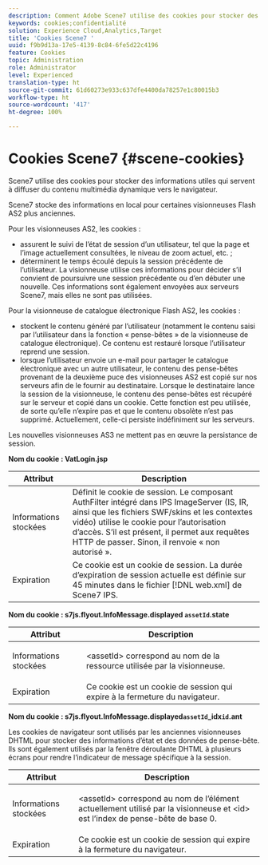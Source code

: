 ```yaml
---
description: Comment Adobe Scene7 utilise des cookies pour stocker des informations utiles qui servent à diffuser des médias dynamiques sur le navigateur.
keywords: cookies;confidentialité
solution: Experience Cloud,Analytics,Target
title: 'Cookies Scene7 '
uuid: f9b9d13a-17e5-4139-8c84-6fe5d22c4196
feature: Cookies
topic: Administration
role: Administrator
level: Experienced
translation-type: ht
source-git-commit: 61d60273e933c637dfe4400da78257e1c80015b3
workflow-type: ht
source-wordcount: '417'
ht-degree: 100%

---
```



# Cookies Scene7 {#scene-cookies}

Scene7 utilise des cookies pour stocker des informations utiles qui servent à diffuser du contenu multimédia dynamique vers le navigateur.

Scene7 stocke des informations en local pour certaines visionneuses Flash AS2 plus anciennes.

Pour les visionneuses AS2, les cookies :

* assurent le suivi de l’état de session d’un utilisateur, tel que la page et l’image actuellement consultées, le niveau de zoom actuel, etc. ;
* déterminent le temps écoulé depuis la session précédente de l’utilisateur. La visionneuse utilise ces informations pour décider s’il convient de poursuivre une session précédente ou d’en débuter une nouvelle. Ces informations sont également envoyées aux serveurs Scene7, mais elles ne sont pas utilisées.

Pour la visionneuse de catalogue électronique Flash AS2, les cookies :

* stockent le contenu généré par l’utilisateur (notamment le contenu saisi par l’utilisateur dans la fonction « pense-bêtes » de la visionneuse de catalogue électronique). Ce contenu est restauré lorsque l’utilisateur reprend une session.
* lorsque l’utilisateur envoie un e-mail pour partager le catalogue électronique avec un autre utilisateur, le contenu des pense-bêtes provenant de la deuxième puce des visionneuses AS2 est copié sur nos serveurs afin de le fournir au destinataire. Lorsque le destinataire lance la session de la visionneuse, le contenu des pense-bêtes est récupéré sur le serveur et copié dans un cookie. Cette fonction est peu utilisée, de sorte qu’elle n’expire pas et que le contenu obsolète n’est pas supprimé. Actuellement, celle-ci persiste indéfiniment sur les serveurs.

Les nouvelles visionneuses AS3 ne mettent pas en œuvre la persistance de session.

**Nom du cookie : VatLogin.jsp**

| Attribut | Description |
|---|---|
| Informations stockées | Définit le cookie de session. Le composant AuthFilter intégré dans IPS ImageServer (IS, IR, ainsi que les fichiers SWF/skins et les contextes vidéo) utilise le cookie pour l’autorisation d’accès. S’il est présent, il permet aux requêtes HTTP de passer. Sinon, il renvoie « non autorisé ». |
| Expiration | Ce cookie est un cookie de session. La durée d’expiration de session actuelle est définie sur 45 minutes dans le fichier [!DNL web.xml] de Scene7 IPS. |

**Nom du cookie : s7js.flyout.InfoMessage.displayed `assetId`.state**

<table id="table_6835D64C5D464A049F576621F2BE3FAD"> 
 <thead> 
  <tr> 
   <th colname="col1" class="entry"> Attribut </th> 
   <th colname="col2" class="entry"> Description </th> 
  </tr> 
 </thead>
 <tbody> 
  <tr> 
   <td colname="col1"> Informations stockées </td> 
   <td colname="col2"> <p>&lt;assetId&gt; correspond au nom de la ressource utilisée par la visionneuse. </p> </td> 
  </tr> 
  <tr> 
   <td colname="col1"> Expiration </td> 
   <td colname="col2"> Ce cookie est un cookie de session qui expire à la fermeture du navigateur. </td> 
  </tr> 
 </tbody> 
</table>

**Nom du cookie : s7js.flyout.InfoMessage.displayed`assetId`_idx`id`.ant**

Les cookies de navigateur sont utilisés par les anciennes visionneuses DHTML pour stocker des informations d’état et des données de pense-bête. Ils sont également utilisés par la fenêtre déroulante DHTML à plusieurs écrans pour rendre l’indicateur de message spécifique à la session.

<table id="table_8F6CC83D32D54BEE99884318AD126C98"> 
 <thead> 
  <tr> 
   <th colname="col1" class="entry"> Attribut </th> 
   <th colname="col2" class="entry"> Description </th> 
  </tr> 
 </thead>
 <tbody> 
  <tr> 
   <td colname="col1"> Informations stockées </td> 
   <td colname="col2"> <p> </p> <p> &lt;assetId&gt; correspond au nom de l’élément actuellement utilisé par la visionneuse et &lt;id&gt; est l’index de pense-bête de base 0. </p> </td> 
  </tr> 
  <tr> 
   <td colname="col1"> Expiration </td> 
   <td colname="col2"> Ce cookie est un cookie de session qui expire à la fermeture du navigateur. </td> 
  </tr> 
 </tbody> 
</table>

